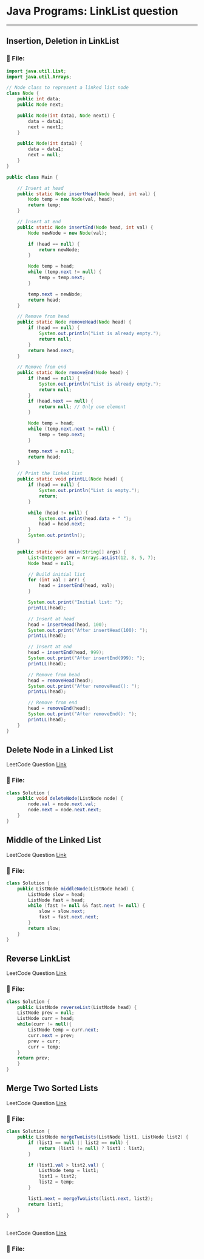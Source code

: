 # Java Programs: LinkList question

---

##  Insertion, Deletion in LinkList
 
### 📄 File:
```java
import java.util.List;
import java.util.Arrays;

// Node class to represent a linked list node
class Node {
    public int data;
    public Node next;

    public Node(int data1, Node next1) {
        data = data1;
        next = next1;
    }

    public Node(int data1) {
        data = data1;
        next = null;
    }
}

public class Main {

    // Insert at head
    public static Node insertHead(Node head, int val) {
        Node temp = new Node(val, head);
        return temp;
    }

    // Insert at end
    public static Node insertEnd(Node head, int val) {
        Node newNode = new Node(val);

        if (head == null) {
            return newNode;
        }

        Node temp = head;
        while (temp.next != null) {
            temp = temp.next;
        }

        temp.next = newNode;
        return head;
    }

    // Remove from head
    public static Node removeHead(Node head) {
        if (head == null) {
            System.out.println("List is already empty.");
            return null;
        }
        return head.next;
    }

    // Remove from end
    public static Node removeEnd(Node head) {
        if (head == null) {
            System.out.println("List is already empty.");
            return null;
        }
        if (head.next == null) {
            return null; // Only one element
        }

        Node temp = head;
        while (temp.next.next != null) {
            temp = temp.next;
        }

        temp.next = null;
        return head;
    }

    // Print the linked list
    public static void printLL(Node head) {
        if (head == null) {
            System.out.println("List is empty.");
            return;
        }

        while (head != null) {
            System.out.print(head.data + " ");
            head = head.next;
        }
        System.out.println();
    }

    public static void main(String[] args) {
        List<Integer> arr = Arrays.asList(12, 8, 5, 7);
        Node head = null;

        // Build initial list
        for (int val : arr) {
            head = insertEnd(head, val);
        }

        System.out.print("Initial list: ");
        printLL(head);

        // Insert at head
        head = insertHead(head, 100);
        System.out.print("After insertHead(100): ");
        printLL(head);

        // Insert at end
        head = insertEnd(head, 999);
        System.out.print("After insertEnd(999): ");
        printLL(head);

        // Remove from head
        head = removeHead(head);
        System.out.print("After removeHead(): ");
        printLL(head);

        // Remove from end
        head = removeEnd(head);
        System.out.print("After removeEnd(): ");
        printLL(head);
    }
}

```


##  Delete Node in a Linked List
LeetCode Question [Link](https://leetcode.com/problems/delete-node-in-a-linked-list/submissions/1680775514/)
### 📄 File:
```java
class Solution {
    public void deleteNode(ListNode node) {
        node.val = node.next.val;
        node.next = node.next.next;
    }
}
```


##  Middle of the Linked List
LeetCode Question [Link](https://leetcode.com/problems/middle-of-the-linked-list/description/)
### 📄 File:
```java
class Solution {
    public ListNode middleNode(ListNode head) {
        ListNode slow = head;
        ListNode fast = head;
        while (fast != null && fast.next != null) {
            slow = slow.next;
            fast = fast.next.next;
        }
        return slow;
    }
}
```

##  Reverse LinkList
LeetCode Question [Link](https://leetcode.com/problems/reverse-linked-list/)
### 📄 File:
```java
class Solution {
    public ListNode reverseList(ListNode head) {
    ListNode prev = null;
    ListNode curr = head;
    while(curr != null){
        ListNode temp = curr.next;    
        curr.next = prev;
        prev = curr;
        curr = temp;
    }
    return prev;
    }
}
```

##  Merge Two Sorted Lists
LeetCode Question [Link](https://leetcode.com/problems/merge-two-sorted-lists/description/)
### 📄 File:
```java
class Solution {
    public ListNode mergeTwoLists(ListNode list1, ListNode list2) {
        if (list1 == null || list2 == null) {
            return (list1 != null) ? list1 : list2;
        }

        if (list1.val > list2.val) {
            ListNode temp = list1;
            list1 = list2;
            list2 = temp;
        }

        list1.next = mergeTwoLists(list1.next, list2);
        return list1;        
    }
}
```


##  
LeetCode Question [Link]()
### 📄 File:
```java

```


